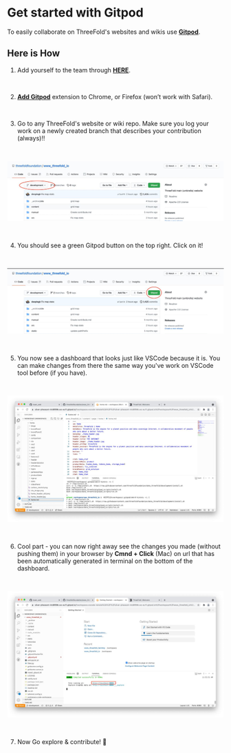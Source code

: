 # Get started with Gitpod

To easily collaborate on ThreeFold's websites and wikis use **[Gitpod](https://www.gitpod.io)**.

## Here is How

1. Add yourself to the team through **[HERE](https://gitpod.io/plans?teamid=e38e1c1a-4204-4549-bd78-22c97acfc277)**.

<br/>

2. **[Add Gitpod](https://www.gitpod.io/docs/browser-extension/)** extension to Chrome, or Firefox (won’t work with Safari).

<br/>

3. Go to any ThreeFold's website or wiki repo. Make sure you log your work on a newly created branch that describes your contribution (always)!!

<br/>

![](img/gitpod_1.jpg)

<br/>

4. You should see a green Gitpod button on the top right. Click on it!

<br/>

![](img/gitpod_2.jpg)

<br/>

5. You now see a dashboard that looks just like VSCode because it is. You can make changes from there the same way you've work on VSCode tool before (if you have).

<br/>

![](img/gitpod_3.jpg)

<br/>

6. Cool part - you can now right away see the changes you made (without pushing them) in your browser by **Cmnd + Click** (Mac) on url that has been automatically generated in terminal on the bottom of the dashboard.

<br/>

![](img/gitpod_4.jpg)

<br/>

7. Now Go explore & contribute! 🙂
